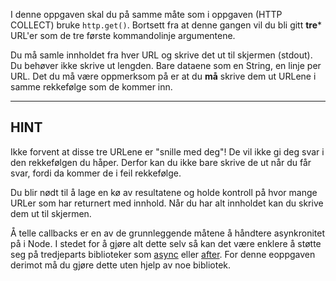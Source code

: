 I denne oppgaven skal du på samme måte som i oppgaven (HTTP COLLECT) bruke  `http.get()`. Bortsett fra at denne gangen vil du bli gitt **tre*** URL'er som de tre første kommandolinje argumentene.

Du må samle innholdet fra hver URL og skrive det ut til skjermen (stdout). Du behøver ikke skrive ut lengden. Bare dataene som en String, en linje per URL. Det du må være oppmerksom på er at du **må** skrive dem ut URLene i samme rekkefølge som de kommer inn.

----------------------------------------------------------------------
## HINT

Ikke forvent at disse tre URLene er "snille med deg"! De vil ikke gi deg svar i den rekkefølgen du håper. Derfor kan du ikke bare skrive de ut når du får svar, fordi da kommer de i feil rekkefølge.

Du blir nødt til å lage en kø av resultatene og holde kontroll på hvor mange URLer som har returnert med innhold. Når du har alt innholdet kan du skrive dem ut til skjermen.

Å telle callbacks er en av de grunnleggende måtene å håndtere asynkronitet på i Node. I stedet for å gjøre alt dette selv så kan det være enklere å støtte seg på tredjeparts biblioteker som [async](https://npmjs.com/async) eller [after](https://npmjs.com/after). For denne eoppgaven derimot må du gjøre dette uten hjelp av noe bibliotek.
